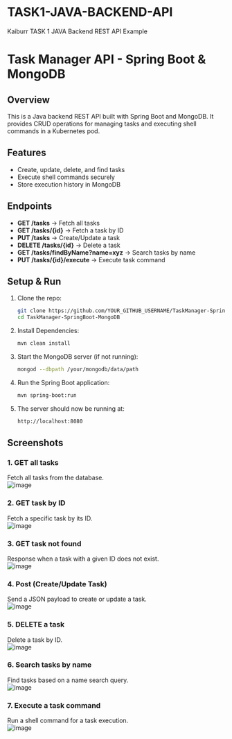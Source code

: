 # TASK1-JAVA-BACKEND-API
Kaiburr TASK 1 JAVA Backend REST API Example 


# Task Manager API - Spring Boot & MongoDB  

## Overview  
This is a Java backend REST API built with Spring Boot and MongoDB. It provides CRUD operations for managing tasks and executing shell commands in a Kubernetes pod.  

## Features  
- Create, update, delete, and find tasks  
- Execute shell commands securely  
- Store execution history in MongoDB  

## Endpoints  
- **GET /tasks** → Fetch all tasks  
- **GET /tasks/{id}** → Fetch a task by ID  
- **PUT /tasks** → Create/Update a task  
- **DELETE /tasks/{id}** → Delete a task  
- **GET /tasks/findByName?name=xyz** → Search tasks by name  
- **PUT /tasks/{id}/execute** → Execute task command  

## Setup & Run  
1. Clone the repo:  
   ```sh
   git clone https://github.com/YOUR_GITHUB_USERNAME/TaskManager-SpringBoot-MongoDB.git
   cd TaskManager-SpringBoot-MongoDB

2. Install Dependencies:
   ```sh
   mvn clean install

3. Start the MongoDB server (if not running):
   ```sh
   mongod --dbpath /your/mongodb/data/path

4. Run the Spring Boot application:
   ```sh
   mvn spring-boot:run

5. The server should now be running at:
   ```sh
   http://localhost:8080

## Screenshots  

### 1. GET all tasks  
Fetch all tasks from the database.  
 ![image](https://github.com/user-attachments/assets/54c20971-ec49-479e-869a-9a99ba67cd65)
 

### 2. GET task by ID  
Fetch a specific task by its ID.  
  ![image](https://github.com/user-attachments/assets/870b0b45-1f04-46da-9af2-240b51f30891)


### 3. GET task not found  
Response when a task with a given ID does not exist.  
  ![image](https://github.com/user-attachments/assets/6e2e2a0b-3a91-4b2b-b302-b539902b0736)


### 4. Post (Create/Update Task)  
Send a JSON payload to create or update a task.  
![image](https://github.com/user-attachments/assets/ccc3dd4e-78ca-4270-b157-8f75da1e970e)


### 5. DELETE a task  
Delete a task by ID.  
 ![image](https://github.com/user-attachments/assets/f6b27b45-22a7-40b5-9a61-575b3b4f5364)


### 6. Search tasks by name  
Find tasks based on a name search query.  
![image](https://github.com/user-attachments/assets/b260ff19-533b-4b04-8882-ae7a489ce45d)


### 7. Execute a task command  
Run a shell command for a task execution.  
![image](https://github.com/user-attachments/assets/6b9580a9-881b-4c6e-b285-23ea212d5309)






